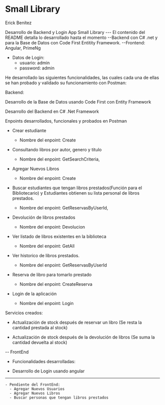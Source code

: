 # Small Library
 Erick Benítez

Desarrollo de Backend y Login App Small Library --- El contenido del README detalla lo desarrollado hasta el momento
--Backend con C# .net y para la Base de Datos con Code First Entitity Framework. 
--Frontend: Angular, PrimeNg
- Datos de Login:
     - usuario: admin
     - password: admin

He desarrollado las siguientes funcionalidades, las cuales cada una de ellas se han probado y validado su funcionamiento con Postman:

Backend:

Desarrollo de la Base de Datos usando Code First con Entity Framework

Desarrollo del Backend en C# .Net Framework

Enpoints desarrollados, funcionales y probados en Postman
- Crear estudiante
   - Nombre del enpoint: Create
    
- Consultando libros por autor, genero y titulo
   - Nombre del enpoint: GetSearchCriteria,
    
- Agregar Nuevos Libros 
   - Nombre del enpoint: Create
    
- Buscar estudiantes que tengan libros prestados(Función para el Bibliotecario) y Estudiantes obtienen su lista personal de libros prestados.
   - Nombre del enpoint: GetReservasByUserId,
   
- Devolución de libros prestados 
    - Nombre del enpoint: Devolucion

- Ver listado de libros existentes en la biblioteca 
    - Nombre del enpoint: GetAll
    
- Ver historico de libros prestados. 
    - Nombre del enpoint: GetReservasByUserId
    
-  Reserva de libro para tomarlo prestado 
    - Nombre del enpoint: CreateReserva

- Login de la aplicación
    - Nombre del enpoint: Login
    
    
Servicios creados:
   - Actualización de stock después de reservar un libro (Se resta la cantidad prestada al stock)

   - Actualización de stock después de la devolución de libros (Se suma la cantidad devuelta al stock)



-- FrontEnd
- Funcionalidades desarrolladas:

- Desarrollo de Login usando angular

---------------------------------------------
    - Pendiente del FrontEnd: 
      - Agregar Nuevos Usuarios 
      - Agregar Nuevos Libros 
      - Buscar personas que tengan libros prestados
